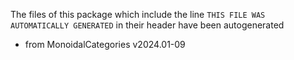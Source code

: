 The files of this package which include the line `THIS FILE WAS AUTOMATICALLY GENERATED` in their header have been autogenerated

* from MonoidalCategories v2024.01-09
